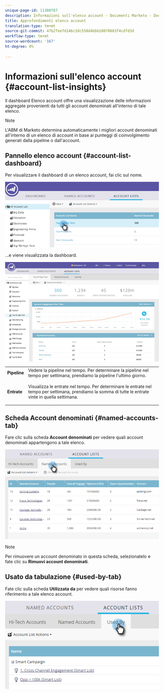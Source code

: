 ```yaml
---
unique-page-id: 11380787
description: Informazioni sull'elenco account - Documenti Marketo - Documentazione prodotto
title: Approfondimenti elenco account
translation-type: tm+mt
source-git-commit: 47b2fee7d146c3dc558d4bbb10070683f4cdfd3d
workflow-type: tm+mt
source-wordcount: '167'
ht-degree: 0%

---
```



# Informazioni sull&#39;elenco account {#account-list-insights}

Il dashboard Elenco account offre una visualizzazione delle informazioni aggregate provenienti da tutti gli account denominati all&#39;interno di tale elenco.

>[!NOTE]
>
>L&#39;ABM di Marketo determina automaticamente i migliori account denominati all&#39;interno di un elenco di account in base ai punteggi di coinvolgimento generati dalla pipeline o dall&#39;account.

## Pannello elenco account {#account-list-dashboard}

Per visualizzare il dashboard di un elenco account, fai clic sul nome.

![](assets/one-new.png)

...e viene visualizzata la dashboard.

![](assets/two-new-1.png)

<table> 
 <tbody> 
  <tr> 
   <td colspan="1"><strong>Pipeline</strong></td> 
   <td colspan="1">Vedere la pipeline nel tempo. Per determinare la pipeline nel tempo per settimana, prendiamo la pipeline l'ultimo giorno.</td> 
  </tr> 
  <tr> 
   <td><strong>Entrate</strong></td> 
   <td><p>Visualizza le entrate nel tempo. Per determinare le entrate nel tempo per settimana, prendiamo la somma di tutte le entrate vinte in quella settimana.</p></td> 
  </tr> 
 </tbody> 
</table>

## Scheda Account denominati {#named-accounts-tab}

Fare clic sulla scheda **Account denominati** per vedere quali account denominati appartengono a tale elenco.

![](assets/three-1.png)

>[!NOTE]
>
>Per rimuovere un account denominato in questa scheda, selezionatelo e fate clic su **Rimuovi account denominati**.

## Usato da tabulazione {#used-by-tab}

Fate clic sulla scheda **Utilizzata da** per vedere quali risorse fanno riferimento a tale elenco account.

![](assets/four-2.png)

